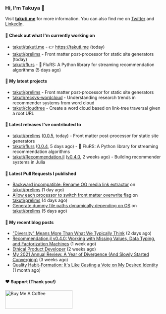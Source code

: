 ### Hi, I'm Takuya 👋

Visit **[takuti.me](https://takuti.me/)** for more information. You can also find me on [Twitter](https://twitter.com/takuti) and [LinkedIn](https://linkedin.com/in/takuti).

#### 👷 Check out what I'm currently working on


- [takuti/takuti.me](https://github.com/takuti/takuti.me) - :point_right: https://takuti.me (today)
- [takuti/prelims](https://github.com/takuti/prelims) - Front matter post-processor for static site generators (today)
- [takuti/flurs](https://github.com/takuti/flurs) - :ocean: FluRS: A Python library for streaming recommendation algorithms (5 days ago)

#### 🌱 My latest projects


- [takuti/prelims](https://github.com/takuti/prelims) - Front matter post-processor for static site generators
- [takuti/recsys-wordcloud](https://github.com/takuti/recsys-wordcloud) - Understanding research trends in recommender systems from word cloud
- [takuti/cloudtree](https://github.com/takuti/cloudtree) - Create a word cloud based on link-tree traversal given a root URL

#### 🔭 Latest releases I've contributed to


- [takuti/prelims](https://github.com/takuti/prelims) ([0.0.5](https://github.com/takuti/prelims/releases/tag/0.0.5), today) - Front matter post-processor for static site generators
- [takuti/flurs](https://github.com/takuti/flurs) ([0.0.4](https://github.com/takuti/flurs/releases/tag/0.0.4), 5 days ago) - :ocean: FluRS: A Python library for streaming recommendation algorithms
- [takuti/Recommendation.jl](https://github.com/takuti/Recommendation.jl) ([v0.4.0](https://github.com/takuti/Recommendation.jl/releases/tag/v0.4.0), 2 weeks ago) - Building recommender systems in Julia

#### 🔨 Latest Pull Requests I published


- [Backward incompatible: Rename OG media link extractor](https://github.com/takuti/prelims/pull/14) on [takuti/prelims](https://github.com/takuti/prelims) (1 day ago)
- [Allow each processor to switch front matter overwrite flag](https://github.com/takuti/prelims/pull/11) on [takuti/prelims](https://github.com/takuti/prelims) (4 days ago)
- [Generate dummy file paths dynamically depending on OS](https://github.com/takuti/prelims/pull/10) on [takuti/prelims](https://github.com/takuti/prelims) (5 days ago)

#### 📜 My recent blog posts

- [&#34;Diversity&#34; Means More Than What We Typically Think](https://takuti.me/note/the-power-of-diverse-thinking/) (2 days ago)
- [Recommendation.jl v0.4.0: Working with Missing Values, Data Typing, and Factorization Machines](https://takuti.me/note/recommendation-julia-v040/) (1 week ago)
- [Ethical Product Developer](https://takuti.me/note/ethical-product-developer/) (2 weeks ago)
- [My 2021 Annual Review: A Year of Divergence (And Slowly Started Converging)](https://takuti.me/note/annual-review-2021/) (3 weeks ago)
- [Quality Habit-Formation: It&#39;s Like Casting a Vote on My Desired Identity](https://takuti.me/note/atomic-habits/) (1 month ago)

#### ❤️ Support (Thank you!)

<a href="https://www.buymeacoffee.com/takuti" target="_blank"><img src="https://cdn.buymeacoffee.com/buttons/v2/default-yellow.png" alt="Buy Me A Coffee" style="height: 60px !important;width: 217px !important;" ></a>
